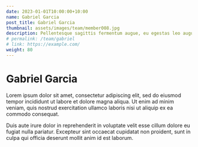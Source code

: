 ```yaml
---
date: 2023-01-01T10:00:00+10:00
name: Gabriel Garcia
post_title: Gabriel Garcia
thumbnail: assets/images/team/member008.jpg
description: Pellentesque sagittis fermentum augue, eu egestas leo augue.
# permalink: /team/gabriel
# link: https://example.com/
weight: 80
---
```


# Gabriel Garcia

Lorem ipsum dolor sit amet, consectetur adipiscing elit, sed do eiusmod tempor incididunt ut labore et dolore magna aliqua. Ut enim ad minim veniam, quis nostrud exercitation ullamco laboris nisi ut aliquip ex ea commodo consequat.

Duis aute irure dolor in reprehenderit in voluptate velit esse cillum dolore eu fugiat nulla pariatur. Excepteur sint occaecat cupidatat non proident, sunt in culpa qui officia deserunt mollit anim id est laborum.
